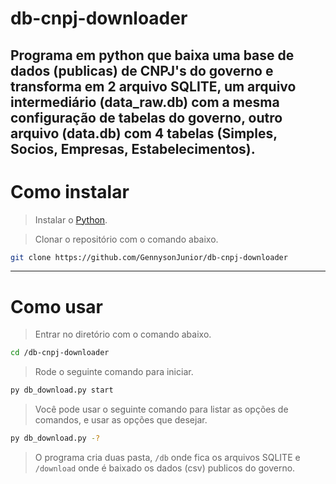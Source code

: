 # db-cnpj-downloader
Programa em python que baixa uma base de dados (publicas) de CNPJ's do governo e transforma em 2 arquivo SQLITE, um arquivo intermediário (data_raw.db) com a mesma configuração de tabelas do governo, outro arquivo (data.db) com 4 tabelas (Simples, Socios, Empresas, Estabelecimentos).
---

# Como instalar
> Instalar o [Python](https://www.python.org/).

> Clonar o repositório com o comando abaixo.
```bash
git clone https://github.com/GennysonJunior/db-cnpj-downloader
```
---
# Como usar
> Entrar no diretório com o comando abaixo.
```bash
cd /db-cnpj-downloader
```
> Rode o seguinte comando para iniciar.
```bash
py db_download.py start
```
> Você pode usar o seguinte comando para listar as opções de comandos, e usar as opções que desejar.
```bash
py db_download.py -?
```
> O programa cria duas pasta, `/db` onde fica os arquivos SQLITE e `/download` onde é baixado os dados (csv) publicos do governo.
